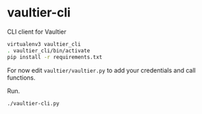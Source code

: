 # vaultier-cli
CLI client for Vaultier

```bash
virtualenv3 vaultier_cli
. vaultier_cli/bin/activate
pip install -r requirements.txt
```

For now edit `vaultier/vaultier.py` to add your credentials and call
functions.

Run.

```bash
./vaultier-cli.py
```
